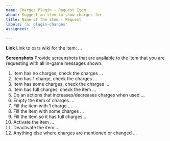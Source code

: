 ```yaml
---
name: Charges Plugin - Request Item
about: Suggest an item to show charges for
title: Name of the item - Request
labels: 'a: plugin-charges'
assignees: ''

---
```


**Link**
Link to osrs wiki for the item: ...

**Screenshots**
Provide screenshots that are available to the item that you are requesting with all in-game messages shown.

1. Item has no charges, check the charges
...
2. Item has 1 charge, check the charges
...
3. Item has some charges, check the charges
...
4. Item has full charges, check the item
...
5. Do an actions that increases/decreases charges when used
...
6. Empty the item of charges
...
7. Fill the item with 1 charge
...
8. Fill the item with some charges
...
9. Fill the item so it has full charges
...
10. Activate the item
...
11. Deactivate the item
...
12. Anything else where charges are mentioned or changed
...

